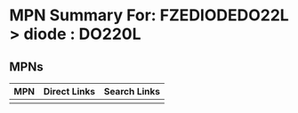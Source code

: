 



# MPN Summary For: FZEDIODEDO22L > diode : DO220L

## MPNs
  

|MPN|Direct Links|Search Links|
| :--- | :--- | :--- |
||||
